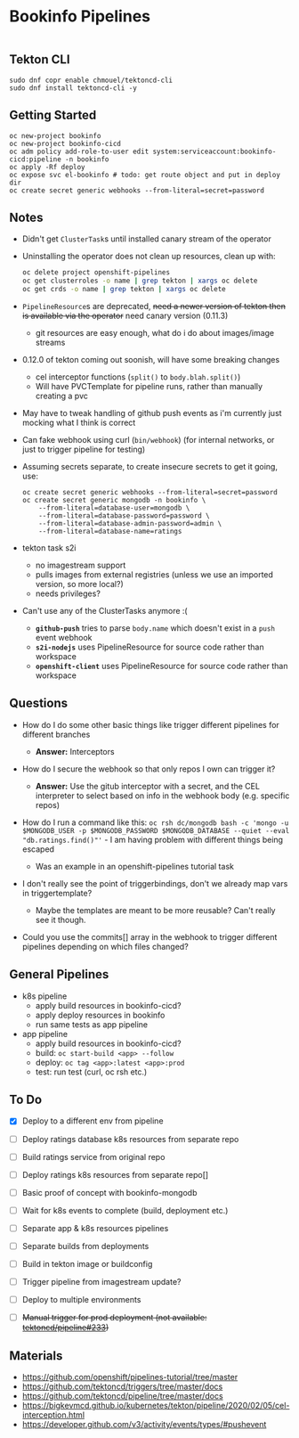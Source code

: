 # Bookinfo Pipelines

```console

```

## Tekton CLI

```console
sudo dnf copr enable chmouel/tektoncd-cli
sudo dnf install tektoncd-cli -y
```

## Getting Started

```console
oc new-project bookinfo
oc new-project bookinfo-cicd
oc adm policy add-role-to-user edit system:serviceaccount:bookinfo-cicd:pipeline -n bookinfo
oc apply -Rf deploy
oc expose svc el-bookinfo # todo: get route object and put in deploy dir
oc create secret generic webhooks --from-literal=secret=password
```

## Notes

- Didn't get `ClusterTask`s until installed canary stream of the operator
- Uninstalling the operator does not clean up resources, clean up with:

    ```bash
    oc delete project openshift-pipelines
    oc get clusterroles -o name | grep tekton | xargs oc delete
    oc get crds -o name | grep tekton | xargs oc delete
    ```

- `PipelineResource`s are deprecated, ~~need a newer version of tekton then is available via the operator~~ need canary version (0.11.3)
  - git resources are easy enough, what do i do about images/image streams
- 0.12.0 of tekton coming out soonish, will have some breaking changes
  - cel interceptor functions (`split()` to `body.blah.split()`)
  - Will have PVCTemplate for pipeline runs, rather than manually creating a pvc
- May have to tweak handling of github push events as i'm currently just mocking what I think is correct
- Can fake webhook using curl (`bin/webhook`) (for internal networks, or just to trigger pipeline for testing)
- Assuming secrets separate, to create insecure secrets to get it going, use:

    ```console
    oc create secret generic webhooks --from-literal=secret=password
    oc create secret generic mongodb -n bookinfo \
        --from-literal=database-user=mongodb \
        --from-literal=database-password=password \
        --from-literal=database-admin-password=admin \
        --from-literal=database-name=ratings
    ```

- tekton task s2i
  - no imagestream support
  - pulls images from external registries (unless we use an imported version, so more local?)
  - needs privileges?
- Can't use any of the ClusterTasks anymore :(
  - **`github-push`** tries to parse `body.name` which doesn't exist in a `push` event webhook
  - **`s2i-nodejs`** uses PipelineResource for source code rather than workspace
  - **`openshift-client`** uses PipelineResource for source code rather than workspace

## Questions

- How do I do some other basic things like trigger different pipelines for different branches
  - **Answer:** Interceptors
- How do I secure the webhook so that only repos I own can trigger it?
  - **Answer:** Use the gitub interceptor with a secret, and the CEL interpreter to select based on info in the webhook body (e.g. specific repos)
- How do I run a command like this: `oc rsh dc/mongodb bash -c 'mongo -u $MONGODB_USER -p $MONGODB_PASSWORD $MONGODB_DATABASE --quiet --eval "db.ratings.find()"'` - I am having problem with different things being escaped
  - Was an example in an openshift-pipelines tutorial task

- I don't really see the point of triggerbindings, don't we already map vars in triggertemplate?
  - Maybe the templates are meant to be more reusable? Can't really see it though.

- Could you use the commits[] array in the webhook to trigger different pipelines depending on which files changed?

## General Pipelines

- k8s pipeline
  - apply build resources in bookinfo-cicd?
  - apply deploy resources in bookinfo
  - run same tests as app pipeline
- app pipeline
  - apply build resources in bookinfo-cicd?
  - build: `oc start-build <app> --follow`
  - deploy: `oc tag <app>:latest <app>:prod`
  - test: run test (curl, oc rsh etc.)

## To Do

- [x] Deploy to a different env from pipeline
- [ ] Deploy ratings database k8s resources from separate repo
- [ ] Build ratings service from original repo
- [ ] Deploy ratings k8s resources from separate repo[]
- [ ] Basic proof of concept with bookinfo-mongodb
- [ ] Wait for k8s events to complete (build, deployment etc.)
- [ ] Separate app & k8s resources pipelines
- [ ] Separate builds from deployments
- [ ] Build in tekton image or buildconfig
- [ ] Trigger pipeline from imagestream update?
- [ ] Deploy to multiple environments
- [ ] ~~Manual trigger for prod deployment (not available: [tektoncd/pipeline#233](https://github.com/tektoncd/pipeline/issues/233))~~


## Materials

- https://github.com/openshift/pipelines-tutorial/tree/master
- https://github.com/tektoncd/triggers/tree/master/docs
- https://github.com/tektoncd/pipeline/tree/master/docs
- https://bigkevmcd.github.io/kubernetes/tekton/pipeline/2020/02/05/cel-interception.html
- https://developer.github.com/v3/activity/events/types/#pushevent
